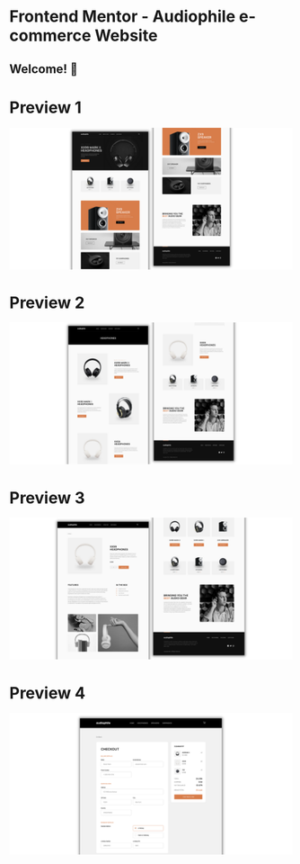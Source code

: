 # Frontend Mentor - Audiophile e-commerce Website

## Welcome! 👋
# Preview 1
![Design preview for the REST Countries API with color theme switcher coding challenge](./design/preview1.png)
 # Preview 2
![Design preview for the REST Countries API with color theme switcher coding challenge](./design/preview2.png)
 # Preview 3
![Design preview for the REST Countries API with color theme switcher coding challenge](./design/preview3.png)
# Preview 4
![Design preview for the REST Countries API with color theme switcher coding challenge](./design/preview4.png)



